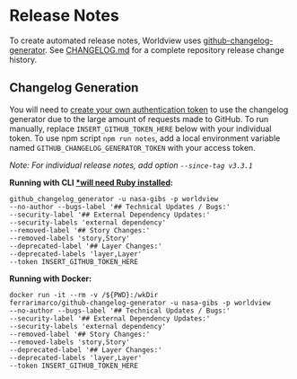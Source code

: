 # Release Notes
To create automated release notes, Worldview uses [github-changelog-generator](https://github.com/github-changelog-generator/github-changelog-generator).
See [CHANGELOG.md](CHANGELOG.md) for a complete repository release change history.

## Changelog Generation
You will need to [create your own authentication token](https://github.com/github-changelog-generator/github-changelog-generator#github-token) to use the changelog generator due to the large amount of requests made to GitHub. To run manually, replace `INSERT_GITHUB_TOKEN_HERE` below with your individual token. To use npm script `npm run notes`, add a local environment variable named `GITHUB_CHANGELOG_GENERATOR_TOKEN` with your access token.

*Note: For individual release notes, add option *`--since-tag v3.3.1`**

**Running with CLI [*will need Ruby installed](https://github.com/github-changelog-generator/github-changelog-generator#installation):**
```
github_changelog_generator -u nasa-gibs -p worldview
--no-author --bugs-label '## Technical Updates / Bugs:'
--security-label '## External Dependency Updates:'
--security-labels 'external dependency'
--removed-label '## Story Changes:'
--removed-labels 'story,Story'
--deprecated-label '## Layer Changes:'
--deprecated-labels 'layer,Layer'
--token INSERT_GITHUB_TOKEN_HERE
```

**Running with Docker:**
```
docker run -it --rm -v /${PWD}:/wkDir
ferrarimarco/github-changelog-generator -u nasa-gibs -p worldview
--no-author --bugs-label '## Technical Updates / Bugs:'
--security-label '## External Dependency Updates:'
--security-labels 'external dependency'
--removed-label '## Story Changes:'
--removed-labels 'story,Story'
--deprecated-label '## Layer Changes:'
--deprecated-labels 'layer,Layer'
--token INSERT_GITHUB_TOKEN_HERE
```
